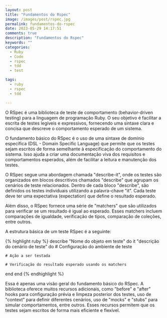 ```yaml
---
layout: post
title: "Fundamentos do Rspec"
image: /images/post/rspec.jpg
permalink: fundamentos-do-rspec
date: 2023-05-29 14:17:51
comments: true
description: "Fundamentos do Rspec"
keywords: ""
categories:
  - Ruby
  - Code
  - rspec
  - tdd
  - test

tags:
  - ruby
  - rspec
  - tdd

---
```


O RSpec é uma biblioteca de teste de comportamento (behavior-driven testing) para a linguagem de programação Ruby. O seu objetivo é facilitar a escrita de testes legíveis e expressivos, fornecendo uma sintaxe clara e concisa que descreve o comportamento esperado de um sistema.

O fundamento básico do RSpec é o uso de uma sintaxe de domínio específica (DSL - Domain Specific Language) que permite que os testes sejam escritos de forma semelhante à especificação do comportamento do sistema. Isso ajuda a criar uma documentação viva dos requisitos e comportamentos esperados, além de facilitar a leitura e manutenção dos testes.

O RSpec segue uma abordagem chamada "describe-it", onde os testes são organizados em blocos descritivos chamados "describe" que agrupam os cenários de teste relacionados. Dentro de cada bloco "describe", são definidos os testes individuais utilizando a palavra-chave "it". Cada teste deve ter uma expectativa (expectation) que define o resultado esperado.

Além disso, o RSpec fornece uma série de "matchers" que são utilizados para verificar se um resultado é igual ao esperado. Esses matchers incluem comparações de igualdade, verificação de tipos, comparação de coleções, entre outros.

A estrutura básica de um teste RSpec é a seguinte:

{% highlight ruby %}
describe "Nome do objeto em teste" do
  it "descrição do cenário de teste" do
    # Configuração do ambiente de teste

    # Ação a ser testada

    # Verificação do resultado esperado usando os matchers
  end
end
{% endhighlight %}

Essa é apenas uma visão geral do fundamento básico do RSpec. A biblioteca oferece muitos recursos adicionais, como "before" e "after" hooks para configuração prévia e limpeza posterior dos testes, uso de "context" para definir diferentes cenários, uso de "mocks" e "stubs" para simular comportamentos, entre outros. Esses recursos permitem que os testes sejam escritos de forma mais eficiente e flexível.




